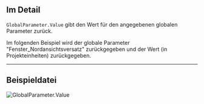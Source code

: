 ## Im Detail
`GlobalParameter.Value` gibt den Wert für den angegebenen globalen Parameter zurück.

Im folgenden Beispiel wird der globale Parameter "Fenster_Nordansichtsversatz" zurückgegeben und der Wert (in Projekteinheiten) zurückgegeben.
___
## Beispieldatei

![GlobalParameter.Value](./Revit.Elements.GlobalParameter.Value_img.jpg)
